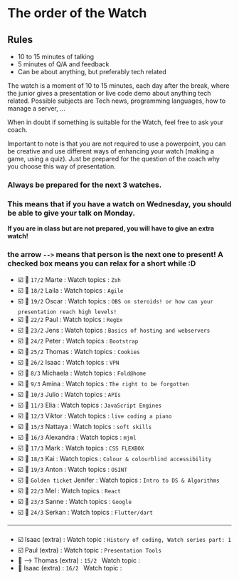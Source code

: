 # The order of the Watch
## Rules
* 10 to 15 minutes of talking
* 5 minutes of Q/A and feedback
* Can be about anything, but preferably tech related


The watch is a moment of 10 to 15 minutes, each day after the break, where the junior gives a presentation or live code demo about anything tech related.
Possible subjects are Tech news, programming languages, how to manage a server, ...

When in doubt if something is suitable for the Watch, feel free to ask your coach.

Important to note is that you are not required to use a powerpoint, you can be creative and use different ways of enhancing your watch (making a game, using a quiz). Just be prepared for the question of the coach why you choose this way of presentation.

### Always be prepared for the next 3 watches.
### This means that if you have a watch on Wednesday, you should be able to give your talk on Monday.
**If you are in class but are not prepared, you will have to give an extra watch!**

### the arrow `-->` means that person is the next one to present! A checked box means you can relax for a short while :D

- :ballot_box_with_check: :black_square_button: `17/2` Marte  : Watch topics : `Zsh` `` `` 
- :ballot_box_with_check: :black_square_button: `18/2` Laila : Watch topics : `Agile` `` ``
- :ballot_box_with_check: :black_square_button: `19/2` Oscar : Watch topics : `OBS on steroids! or how can your presentation reach high levels!` `` ``
- :ballot_box_with_check: :black_square_button: `22/2` Paul : Watch topics : `RegEx` `` ``
- :ballot_box_with_check: :black_square_button: `23/2` Jens : Watch topics : `Basics of hosting and webservers` `` ``
- :ballot_box_with_check: :black_square_button: `24/2` Peter : Watch topics : `Bootstrap` `` ``
- :ballot_box_with_check: :black_square_button: `25/2` Thomas : Watch topics : `Cookies` `` ``
- :ballot_box_with_check: :black_square_button: `26/2` Isaac : Watch topics : `VPN` `` ``
- :ballot_box_with_check: :black_square_button: `8/3` Michaela : Watch topics : `Fold@home` `` ``
- :ballot_box_with_check: :black_square_button: `9/3` Amina : Watch topics : `The right to be forgotten` `` ``
- :ballot_box_with_check: :black_square_button: `10/3` Julio : Watch topics : `APIs` `` ``
- :ballot_box_with_check: :black_square_button: `11/3` Elia : Watch topics : `JavaScript Engines` `` ``
- :ballot_box_with_check: :black_square_button: `12/3` Viktor : Watch topics : `live coding a piano` `` ``
- :ballot_box_with_check: :black_square_button: `15/3` Nattaya : Watch topics : `soft skills` `` ``
- :ballot_box_with_check: :black_square_button: `16/3` Alexandra : Watch topics : `mjml` `` ``
- :ballot_box_with_check: :black_square_button: `17/3` Mark : Watch topics : `CSS FLEXBOX` `` ``
- :ballot_box_with_check: :black_square_button: `18/3` Kai : Watch topics : `Colour & colourblind accessibility` `` ``
- :ballot_box_with_check: :black_square_button: `19/3` Anton : Watch topics : `OSINT` `` ``
- :ballot_box_with_check: :black_square_button: `Golden ticket` Jenifer : Watch topics : `Intro to DS & Algorithms` `` ``
- :ballot_box_with_check: :black_square_button: `22/3` Mel : Watch topics : `React` `` ``
- :ballot_box_with_check: :black_square_button: `23/3` Sanne : Watch topics : `Google` `` ``
- :ballot_box_with_check: :black_square_button: `24/3` Serkan : Watch topics : `Flutter/dart` `` ``
 ---

###
- :ballot_box_with_check: Isaac (extra) : Watch topic : `History of coding, Watch series part: 1` `` ``
- :ballot_box_with_check: Paul (extra) : Watch topic : `Presentation Tools` `` ``
- :black_square_button: --> Thomas (extra) : `15/2 ` Watch topic : ` `
- :black_square_button: Isaac (extra) : `16/2 ` Watch topic : ` `



